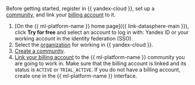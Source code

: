 
Before getting started, register in {{ yandex-cloud }}, set up a [community](../../datasphere/concepts/community.md), and link your [billing account](../../billing/concepts/billing-account.md) to it.

1. [On the {{ ml-platform-name }} home page]({{ link-datasphere-main }}), click **Try for free** and select an account to log in with: Yandex ID or your working account in the identity federation (SSO).
1. Select the [organization](../../organization/) for working in {{ yandex-cloud }}.
1. [Create a community](../../datasphere/operations/community/create.md).
1. [Link your billing account](../../datasphere/operations/community/link-ba.md) to the {{ ml-platform-name }} community you are going to work in. Make sure that the billing account is linked and its status is `ACTIVE` or `TRIAL_ACTIVE`. If you do not have a billing account, create one in the {{ ml-platform-name }} interface.
